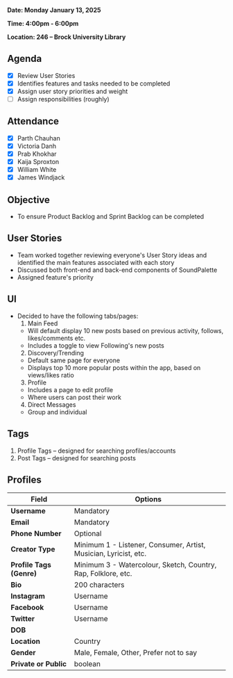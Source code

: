 **Date: Monday January 13, 2025**

**Time: 4:00pm - 6:00pm**

**Location: 246 – Brock University Library**

## Agenda 
- [x] Review User Stories 
- [x] Identifies features and tasks needed to be completed 
- [x] Assign user story priorities and weight 
- [ ] Assign responsibilities (roughly) 

## Attendance
- [x] Parth Chauhan
- [x] Victoria Danh
- [x] Prab Khokhar
- [x] Kaija Sproxton
- [x] William White
- [x] James Windjack

## Objective 
- To ensure Product Backlog and Sprint Backlog can be completed 

## User Stories 
- Team worked together reviewing everyone's User Story ideas and identified the main features associated with each story 
- Discussed both front-end and back-end components of SoundPalette 
- Assigned feature's priority 

## UI 
- Decided to have the following tabs/pages: 
  1. Main Feed 
    - Will default display 10 new posts based on previous activity, follows, likes/comments etc. 
    - Includes a toggle to view Following's new posts 
  2. Discovery/Trending
    - Default same page for everyone
    - Displays top 10 more popular posts within the app, based on views/likes ratio 
  3. Profile
    - Includes a page to edit profile
    - Where users can post their work 
  4. Direct Messages
    - Group and individual 

## Tags 
1. Profile Tags – designed for searching profiles/accounts 
2. Post Tags – designed for searching posts 

## Profiles 
| **Field**               | **Options**                                                                                      |
|-------------------------|--------------------------------------------------------------------------------------------------|
| **Username**             | Mandatory                                                                                         |
| **Email**                | Mandatory                                                                                         |
| **Phone Number**         | Optional                                                                                         |
| **Creator Type**         | Minimum 1 - Listener, Consumer, Artist, Musician, Lyricist, etc.                                 |
| **Profile Tags (Genre)**| Minimum 3 - Watercolour, Sketch, Country, Rap, Folklore, etc.                                    |
| **Bio**                  | 200 characters                                                                                    |
| **Instagram**            | Username                                                                                         |
| **Facebook**             | Username                                                                                         |
| **Twitter**              | Username                                                                                         |
| **DOB**                  |                                                                                                  |
| **Location**             | Country                                                                                          |
| **Gender**               | Male, Female, Other, Prefer not to say                                                           |
| **Private or Public**    | boolean                                                                                          |


 
